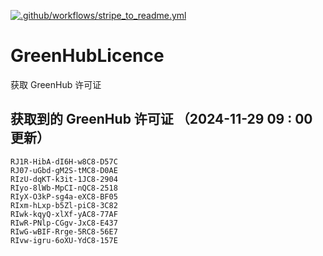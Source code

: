 [![.github/workflows/stripe_to_readme.yml](https://github.com/zjx-kimi/GreenHubLicence/actions/workflows/stripe_to_readme.yml/badge.svg)](https://github.com/zjx-kimi/GreenHubLicence/actions/workflows/stripe_to_readme.yml)
# GreenHubLicence
获取 GreenHub 许可证
## 获取到的 GreenHub 许可证 （2024-11-29 09 : 00 更新）
```
RJ1R-HibA-dI6H-w8C8-D57C
RJ07-uGbd-gM2S-tMC8-D0AE
RIzU-dqKT-k3it-1JC8-2904
RIyo-8lWb-MpCI-nQC8-2518
RIyX-O3kP-sg4a-eXC8-BF05
RIxm-hLxp-b5Zl-piC8-3C82
RIwk-kqyQ-xlXf-yAC8-77AF
RIwR-PNlp-CGgv-JxC8-E437
RIwG-wBIF-Rrge-5RC8-56E7
RIvw-igru-6oXU-YdC8-157E
```
